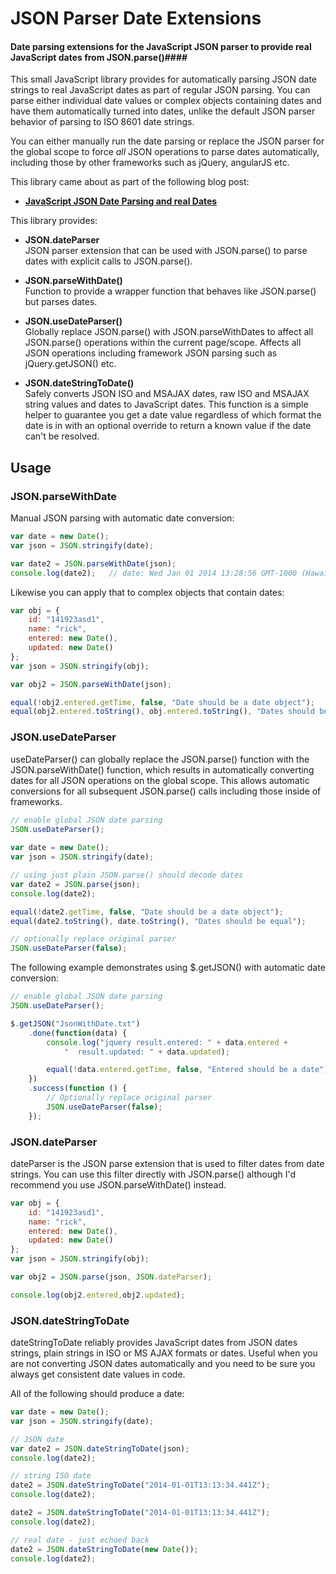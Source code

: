 
# JSON Parser Date Extensions
#### Date parsing extensions for the JavaScript JSON parser to provide real JavaScript dates from JSON.parse()####

This small JavaScript library provides for automatically parsing JSON date strings 
to real JavaScript dates as part of regular JSON parsing. 
You can parse either individual date values or complex objects containing dates
and have them automatically turned into dates, unlike the default JSON parser
behavior of parsing to ISO 8601 date strings. 

You can either manually run the date parsing or replace the JSON parser 
for the global scope to force *all* JSON operations to parse dates 
automatically, including those by other frameworks such as jQuery, angularJS etc.

This library came about as part of the following blog post:
* **[JavaScript JSON Date Parsing and real Dates](http://weblog.west-wind.com/posts/2014/Jan/06/JavaScript-JSON-Date-Parsing-and-real-Dates)**

This library provides:

* **JSON.dateParser**<br/>
  JSON parser extension that can be used with JSON.parse() 
  to parse dates with explicit calls to JSON.parse().

* **JSON.parseWithDate()**<br/>
  Function to provide a wrapper function
  that behaves like JSON.parse() but parses dates.

* **JSON.useDateParser()**<br/> 
  Globally replace JSON.parse() with
  JSON.parseWithDates to affect all JSON.parse() operations within
  the current page/scope. Affects all JSON operations including 
  framework JSON parsing such as jQuery.getJSON() etc.

* **JSON.dateStringToDate()**<br/> 
  Safely converts JSON ISO and MSAJAX
  dates, raw ISO and MSAJAX string values and dates to JavaScript
  dates. This function is a simple helper to guarantee you get a 
  date value regardless of which format the date is in with an optional
  override to return a known value if the date can't be resolved.

## Usage ##

### JSON.parseWithDate ###
Manual JSON parsing with automatic date conversion:

```javascript
var date = new Date();
var json = JSON.stringify(date);

var date2 = JSON.parseWithDate(json);
console.log(date2);   // date: Wed Jan 01 2014 13:28:56 GMT-1000 (Hawaiian Standard Time) 
```

Likewise you can apply that to complex objects that contain dates:

```javascript
var obj = {
    id: "141923asd1",
    name: "rick",
    entered: new Date(),
    updated: new Date()
};
var json = JSON.stringify(obj);

var obj2 = JSON.parseWithDate(json);

equal(!obj2.entered.getTime, false, "Date should be a date object");
equal(obj2.entered.toString(), obj.entered.toString(), "Dates should be equal");
```


### JSON.useDateParser ###
useDateParser() can globally replace the JSON.parse() function with the
JSON.parseWithDate() function, which results in automatically converting dates
for all JSON operations on the global scope. This allows automatic conversions
for all subsequent JSON.parse() calls including those inside of frameworks.

```javascript
// enable global JSON date parsing
JSON.useDateParser();
       
var date = new Date();
var json = JSON.stringify(date);

// using just plain JSON.parse() should decode dates
var date2 = JSON.parse(json);
console.log(date2);

equal(!date2.getTime, false, "Date should be a date object");
equal(date2.toString(), date.toString(), "Dates should be equal");

// optionally replace original parser
JSON.useDateParser(false);
```

The following example demonstrates using $.getJSON() with automatic
date conversion:

```javascript
// enable global JSON date parsing
JSON.useDateParser();    

$.getJSON("JsonWithDate.txt")
    .done(function(data) {
        console.log("jquery result.entered: " + data.entered +
            "  result.updated: " + data.updated);

        equal(!data.entered.getTime, false, "Entered should be a date");            
    })
    .success(function () {        
        // Optionally replace original parser
        JSON.useDateParser(false);
    });
```

### JSON.dateParser ###
dateParser is the JSON parse extension that is used to filter dates from
date strings. You can use this filter directly with JSON.parse() although
I'd recommend you use JSON.parseWithDate() instead.

```javascript
var obj = {
    id: "141923asd1",
    name: "rick",
    entered: new Date(),
    updated: new Date()
};
var json = JSON.stringify(obj);

var obj2 = JSON.parse(json, JSON.dateParser);

console.log(obj2.entered,obj2.updated);
```

### JSON.dateStringToDate ###
dateStringToDate reliably provides JavaScript dates from JSON dates strings,
plain strings in ISO or MS AJAX formats or dates. Useful when you are not
converting JSON dates automatically and you need to be sure you always get
consistent date values in code.

All of the following should produce a date:

```javascript
var date = new Date();
var json = JSON.stringify(date);

// JSON date
var date2 = JSON.dateStringToDate(json);
console.log(date2);  

// string ISO date
date2 = JSON.dateStringToDate("2014-01-01T13:13:34.441Z");
console.log(date2);

date2 = JSON.dateStringToDate("2014-01-01T13:13:34.441Z");
console.log(date2);

// real date - just echoed back
date2 = JSON.dateStringToDate(new Date());
console.log(date2);
```